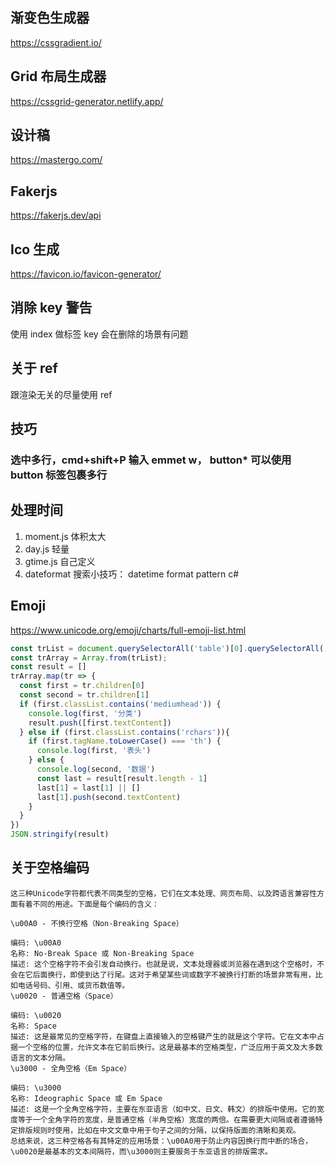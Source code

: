 ## 渐变色生成器
https://cssgradient.io/

## Grid 布局生成器
https://cssgrid-generator.netlify.app/

## 设计稿
https://mastergo.com/

## Fakerjs
https://fakerjs.dev/api

## Ico 生成
https://favicon.io/favicon-generator/

## 消除 key 警告
使用 index 做标签 key 会在删除的场景有问题

## 关于 ref 
跟渲染无关的尽量使用 ref

## 技巧
### 选中多行，cmd+shift+P 输入 emmet w， button* 可以使用 button 标签包裹多行

## 处理时间
1. moment.js 体积太大
2. day.js 轻量
3. gtime.js 自己定义
4. dateformat 搜索小技巧： datetime format pattern c#

## Emoji
https://www.unicode.org/emoji/charts/full-emoji-list.html

```Javascript
const trList = document.querySelectorAll('table')[0].querySelectorAll('tr');
const trArray = Array.from(trList);
const result = []
trArray.map(tr => {
  const first = tr.children[0]
  const second = tr.children[1]
  if (first.classList.contains('mediumhead')) {
    console.log(first, '分类')
    result.push([first.textContent])
  } else if (first.classList.contains('rchars')){
    if (first.tagName.toLowerCase() === 'th') {
      console.log(first, '表头')
    } else {
      console.log(second, '数据')
      const last = result[result.length - 1]
      last[1] = last[1] || []
      last[1].push(second.textContent)
    }
  }
})
JSON.stringify(result)
```
## 关于空格编码
```
这三种Unicode字符都代表不同类型的空格，它们在文本处理、网页布局、以及跨语言兼容性方面有着不同的用途。下面是每个编码的含义：

\u00A0 - 不换行空格（Non-Breaking Space）

编码: \u00A0
名称: No-Break Space 或 Non-Breaking Space
描述: 这个空格字符不会引发自动换行。也就是说，文本处理器或浏览器在遇到这个空格时，不会在它后面换行，即使到达了行尾。这对于希望某些词或数字不被换行打断的场景非常有用，比如电话号码、引用、或货币数值等。
\u0020 - 普通空格（Space）

编码: \u0020
名称: Space
描述: 这是最常见的空格字符，在键盘上直接输入的空格键产生的就是这个字符。它在文本中占据一个空格的位置，允许文本在它前后换行。这是最基本的空格类型，广泛应用于英文及大多数语言的文本分隔。
\u3000 - 全角空格（Em Space）

编码: \u3000
名称: Ideographic Space 或 Em Space
描述: 这是一个全角空格字符，主要在东亚语言（如中文、日文、韩文）的排版中使用。它的宽度等于一个全角字符的宽度，是普通空格（半角空格）宽度的两倍。在需要更大间隔或者遵循特定排版规则时使用，比如在中文文章中用于句子之间的分隔，以保持版面的清晰和美观。
总结来说，这三种空格各有其特定的应用场景：\u00A0用于防止内容因换行而中断的场合，\u0020是最基本的文本间隔符，而\u3000则主要服务于东亚语言的排版需求。
```